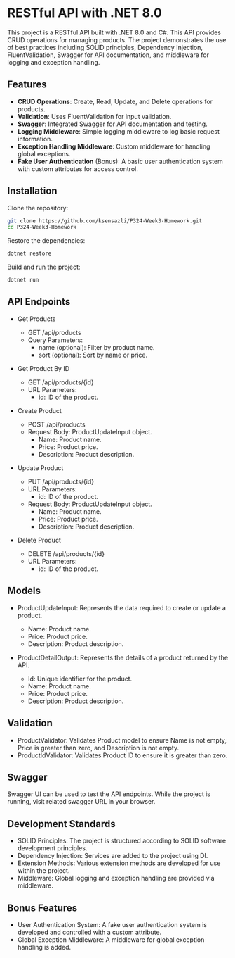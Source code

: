 # RESTful API with .NET 8.0

This project is a RESTful API built with .NET 8.0 and C#. This API provides CRUD operations for managing products. The project demonstrates the use of best practices including SOLID principles, Dependency Injection, FluentValidation, Swagger for API documentation, and middleware for logging and exception handling.

## Features

- **CRUD Operations**: Create, Read, Update, and Delete operations for products.
- **Validation**: Uses FluentValidation for input validation.
- **Swagger**: Integrated Swagger for API documentation and testing.
- **Logging Middleware**: Simple logging middleware to log basic request information.
- **Exception Handling Middleware**: Custom middleware for handling global exceptions.
- **Fake User Authentication** (Bonus): A basic user authentication system with custom attributes for access control.

## Installation

Clone the repository:

```sh
git clone https://github.com/ksensazli/P324-Week3-Homework.git
cd P324-Week3-Homework
```

Restore the dependencies:

```sh
dotnet restore
```

Build and run the project:

```sh
dotnet run
```

## API Endpoints

- Get Products
  - GET /api/products
  - Query Parameters:
    - name (optional): Filter by product name.
    - sort (optional): Sort by name or price.

- Get Product By ID
  - GET /api/products/{id}
  - URL Parameters:
    - id: ID of the product.

- Create Product
  - POST /api/products
  - Request Body: ProductUpdateInput object.
    - Name: Product name.
    - Price: Product price.
    - Description: Product description.

- Update Product
  - PUT /api/products/{id}
  - URL Parameters:
    - id: ID of the product.
  - Request Body: ProductUpdateInput object.
    - Name: Product name.
    - Price: Product price.
    - Description: Product description.

- Delete Product
  - DELETE /api/products/{id}
  - URL Parameters:
    - id: ID of the product.
   
## Models

- ProductUpdateInput: Represents the data required to create or update a product.
  - Name: Product name.
  - Price: Product price.
  - Description: Product description.

- ProductDetailOutput: Represents the details of a product returned by the API.
  - Id: Unique identifier for the product.
  - Name: Product name.
  - Price: Product price.
  - Description: Product description.

## Validation

- ProductValidator: Validates Product model to ensure Name is not empty, Price is greater than zero, and Description is not empty.
- ProductIdValidator: Validates Product ID to ensure it is greater than zero.

## Swagger

Swagger UI can be used to test the API endpoints. While the project is running, visit related swagger URL in your browser.

## Development Standards

- SOLID Principles: The project is structured according to SOLID software development principles.
- Dependency Injection: Services are added to the project using DI.
- Extension Methods: Various extension methods are developed for use within the project.
- Middleware: Global logging and exception handling are provided via middleware.

## Bonus Features

- User Authentication System: A fake user authentication system is developed and controlled with a custom attribute.
- Global Exception Middleware: A middleware for global exception handling is added.
